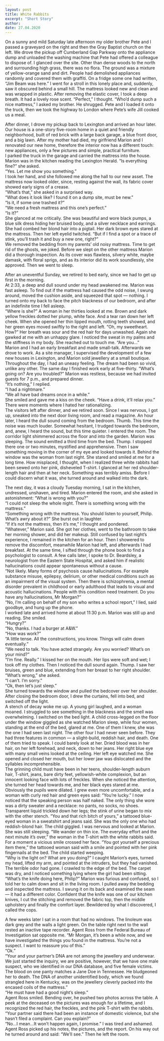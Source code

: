```yaml
---
layout: post
title: White Rabbits
excerpt: "Short Story"
author:
date: 27.04.2020
---
```


On a sunny and mild Saturday late afternoon my older brother Pete and I passed a graveyard on the right and then the Gray Baptist church on the left. We drove the pickup off Cumberland Gap Parkway onto the appliance dump and unloaded the washing machine that Pete had offered a colleague to dispose of. I glanced over the site. Other than dense woods to the north and surrounding high grass, there was no flora. The ground was a mixture of yellow-orange sand and dirt. People had demolished appliances randomly and covered them with graffiti. On a fridge some one had written, “Jim Beam was here.” I went for a stroll in this lonely place and, suddenly, saw it obscured behind a small hill. The mattress looked new and clean and was wrapped in plastic. After removing the elastic cover, I took a deep breath. It had a lovely rose scent. “Perfect,” I thought. “Who’d dump such a nice mattress,” I asked my brother. He shrugged. Pete and I loaded it onto the truck, then we took the highway to London where Pete’s wife Jill cooked us a meal.

After dinner, I drove my pickup back to Lexington and arrived an hour later. Our house is a one-story five-room home in a quiet and friendly neighborhood, built of red brick with a large back garage, a blue front door, and a big lawn. After my mother had died, my girlfriend Marion and I renovated our new home, therefore the interior now has a different touch: new appliances, only a few pictures and simple, practical furniture.  
I parked the truck in the garage and carried the mattress into the house. Marion was in the kitchen reading the Lexington Herald. “Is everything fine?” she asked.  
“Yes. Let me show you something.”  
I took her hand, and she followed me along the hall to our new asset. The mattress now looked older, since, resting against the wall, its fabric cover showed early signs of a crease.  
“What’s that,” she asked in a surprised way.  
“What does it look like? I found it on a dump site, must be new.”  
“Is it, if some one trashed it?”  
“We need a fresh mattress and this one’s perfect.”  
“Is it?”   
She glanced at me critically. She was beautiful and wore black pumps, a blue silk dress hiding her bruised body, and a silver necklace and earrings. She had combed her blond hair into a pigtail. Her dark brown eyes stared at the mattress. Then her left eyelid twitched. “But if I find a spot or a trace of stink, you’ll trash it and buy a new one, right?”  
We removed the bedding from my parents’ old noisy mattress. Time to get rid of the ghosts, we joked. Before we slept on the other mattress Marion did a thorough inspection. As its cover was flawless, silvery white, maybe damask, with floral sprigs, and as its interior did its work soundlessly, she approved. Then we went to sleep.

After an uneventful Sunday, we retired to bed early, since we had to get up first in the morning.    
At 2:33, a deep and dull sound under my head awakened me. Marion was fast asleep. To find out if the mattress had caused the odd noise, I swung around, moved the cushion aside, and squeezed that spot — nothing. I turned onto my back to face the pitch blackness of our bedroom, and after an indefinite time I fell asleep.    
“Where is she?” A woman in her thirties looked at me. Brown and dark yellow freckles dotted her plump, white face. And a tear ran down her left cheek. When she opened her thin lipped mouth, rotting teeth showed, and her green eyes moved swiftly to the right and left. “Oh, my sweetheart. How?” Her breath was sour and the red hair for days unwashed. Again she gawked at me with an unhappy glare. I noticed the sweat in my palms and the stiffness in my body. She reached out to touch me. “Are you…”    
Marion and I had an early breakfast and made small-talk. Afterwards we drove to work. As a site manager, I supervised the development of a few new houses in Lexington, and Marion sold jewellery at a small boutique. Throughout the day, I had an uneasy feeling. The dream had been so vivid, unlike any other. The same day I finished work early at five-thirty. “What’s going on? Are you troubled?” Marion was restless, because we had invited guests for 7 p.m., and prepared dinner.   
“It’s nothing,” I replied.   
“I had a nightmare.”   
“We all have bad dreams once in a while.”   
She smiled and gave me a kiss on the cheek. “Have a drink, it’ll relax you.” There were moments where I hated her rationalizing.  
The visitors left after dinner, and we retired soon. Since I was nervous, I got up, sneaked into the next door living room, and read a magazine. An hour later, I heard the dull sound coming from the bedroom. Thumb. This time the noise was much louder. Somewhat hesitant, I trudged towards the bedroom, and, anew, I heard the sound, but this time quieter. I entered the room. The corridor light shimmered across the floor and into the garden. Marion was sleeping. The sound emitted a third time from the bed. Thump. I stopped there one or two minutes, mystified and apprehensive. Then I saw something moving in the corner of my eye and looked towards it. Behind the window was the woman from last night. She stared and smiled at me for a long time. How misplaced, I thought, when I realized three white rabbits had been sewed onto her pink, disheveled T-shirt. I glanced at her red shoulder-length hair and then at her neck. Something was terribly amiss. Before I could discern what it was, she turned around and walked into the dark.

The next day, it was a cloudy Tuesday morning, I sat in the kitchen, undressed, unshaven, and tired. Marion entered the room, and she asked in astonishment: “What is wrong with you?”    
“I could not sleep the whole night. There is something wrong with the mattress.”   
“Something wrong with the mattress. You should listen to yourself, Philip. What’s awry about it?” She burst out in laughter.   
“If it’s not the mattress, then it’s me,” I thought and pondered.   
“Whatever,” Marion said. She got her clothes, went to the bathroom to take her morning shower, and did her makeup. Still confused by last night’s experience, I remained in the kitchen for an hour. Then I showered to remove the discomfort, meanwhile Marion had left, and afterwards I had breakfast. At the same time, I sifted through the phone book to find a psychologist to consult. A few calls later, I spoke to Dr. Beardsley, a neurologist from the Eastern State Hospital, and asked him if realistic hallucinations could appear spontaneous without a cause.   
“Not likely. Many forms of psychosis cause hallucinations. For example substance misuse, epilepsy, delirium, or other medical conditions such as an impairment of the visual system. Then there is schizophrenia, a mental disorder prevalent in childhood or early adulthood that leads to visual and acoustic hallucinations. People with this condition need treatment. Do you have any hallucinations, Mr Morgan?”   
“No, I’m calling on behalf of my son who writes a school report,” I lied, said goodbye, and hung up the phone.   
I worked late and arrived home at about 11:30 p.m. Marion was still up and reading. She smiled.   
“Hungry?”   
“No, thanks. I had a burger at A&W.”    
“How was work?”    
“A little tense. All the constructions, you know. Things will calm down eventually.”   
“We need to talk. You have acted strangely. Are you worried? What’s on your mind?”   
“I’m fine. Really.” I kissed her on the mouth. Her lips were soft and wet; I took off my clothes. Then I noticed the dull sound again. Thump. I saw her bruises, green and blue, extending from her breast to her right shoulder.   
“What’s wrong,” she asked.   
“I can’t. I’m sorry.”   
“Ok, then let’s just sleep.”   
She turned towards the window and pulled the bedcover over her shoulder. After closing the bedroom door, I drew the curtains, fell into bed, and switched off the light.  
A stench of decay woke me up. A young girl laughed, and a woman moaned. I struggled to see something in the blackness and the smell was overwhelming. I switched on the bed light. A child cross-legged on the floor under the window giggled as she watched Marion sleep, while four women, standing at the end of the bed, glared at me. One of them I knew, she was the one I had seen last night. The other four I had never seen before. They had three features in common — a slight-build, reddish hair, and death. One of them tried to speak. I could barely look at her. Dried blood was in her hair, on her left forehead, and neck, down to her jeans. Her right blue eye with many small veins looked at the ceiling. Her left eye watched me. She opened and closed her mouth, but her lower jaw was dislocated and the syllables incomprehensible.    
The grinning child must have been in her teens, shoulder-length auburn hair, T-shirt, jeans, bare dirty feet, yellowish-white complexion, but an innocent looking face with lots of freckles. When she noticed the attention, she turned her head towards me, and her black eyes stared at me. Obviously the pupils were dilated. I grew even more uncomfortable, and a woman with curly red hair and green eyes said: “You’re lucky.” I now noticed that the speaking person was half naked. The only thing she wore was a dirty sweater and a necklace: no pants, no socks, no shoes. Transparent liquid trickled down her legs; the stink of urine began to mix with the other stench. “You and that rich bitch of yours,” a tattooed blue-eyed woman in a sweatshirt and jeans said. She was the only one who had reddish-blond hair. The child giggled. I was nervous and looked at Marion. She was still sleeping. “We wander on thin ice. The everyday effort and the next minute it’s over,” the woman in the T-shirt with the white rabbits said. For a moment a vicious smile crossed her face. “You got yourself a precious item there,” the tattooed woman said with a smile and pointed with her pink fingernails at the bed. The child started weeping.  
“Why is the light on? What are you doing?” I caught Marion’s eyes, turned my head, lifted my arm, and pointed at the intruders, but they had vanished. The terrible odor had gone. I crawled to the edge of the bed. The carpet was dry, and I noticed something lying where the girl had been sitting. “What’s the knife doing here, Philip?” Marion was furious and confused, so I told her to calm down and sit in the living room. I pulled away the bedding and inspected the mattress. I swung it on its back and examined the seam — it had a different color.    Confident that the knife was one of our kitchen knives, I cut the stitching and removed the fabric top, then the middle upholstery and finally the comfort layer. Bewildered by what I discovered, I called the cops.

A few weeks later I sat in a room that had no windows. The linoleum was dark grey and the walls a light green. On the table right next to the wall rested an inactive tape recorder. Agent Ross from the Federal Bureau of Investigation sat opposite me. “Mr Morgan, it’s been a while now, and we have investigated the things you found in the mattress. You’re not a suspect. I want to reassure you of this.”    
“Ok.”    
“Your and your partner’s DNA are not among the jewellery and underwear. We just started the inquiry, we are positive, however, that we have one male suspect, who we identified in our DNA database, and five female victims. The blood on one panty matches a Jane Doe in Tennessee. He bludgeoned her to death. The DNA of another unidentified body, which we found strangled here in Kentucky, was on the jewellery cleverly packed into the encased coils of the mattress.”   
“He must have had a good night’s sleep.”   
Agent Ross smiled. Bending over, he pushed two photos across the table. A peek at the deceased on the pictures was enough for a lifetime, and I recognized the red hair, the freckles, and the pink T-shirt with the rabbits. “Your partner said there had been an instance of domestic violence, but she hasn’t filed a complaint. Can you explain?”   
“No…I mean…It won’t happen again, I promise.” I was tired and ashamed.
Agent Ross picked up his notes, the pictures, and the report. On his way out he turned around and said: “We’ll see.” Then he left the room.